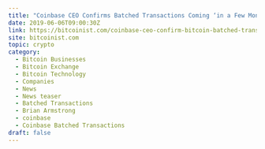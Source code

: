 ```yaml
---
title: "Coinbase CEO Confirms Batched Transactions Coming ‘in a Few Months’"
date: 2019-06-06T09:00:30Z
link: https://bitcoinist.com/coinbase-ceo-confirm-bitcoin-batched-transactions/?utm_medium=RSS&utm_source=hune
site: bitcoinist.com
topic: crypto
category:
  - Bitcoin Businesses
  - Bitcoin Exchange
  - Bitcoin Technology
  - Companies
  - News
  - News teaser
  - Batched Transactions
  - Brian Armstrong
  - coinbase
  - Coinbase Batched Transactions
draft: false
---
```

